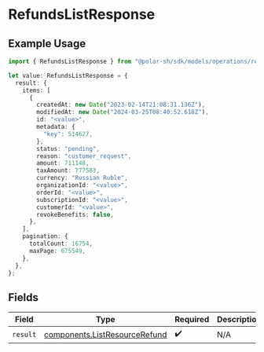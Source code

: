# RefundsListResponse

## Example Usage

```typescript
import { RefundsListResponse } from "@polar-sh/sdk/models/operations/refundslist.js";

let value: RefundsListResponse = {
  result: {
    items: [
      {
        createdAt: new Date("2023-02-14T21:08:31.136Z"),
        modifiedAt: new Date("2024-03-25T08:40:52.618Z"),
        id: "<value>",
        metadata: {
          "key": 514627,
        },
        status: "pending",
        reason: "customer_request",
        amount: 711148,
        taxAmount: 777583,
        currency: "Russian Ruble",
        organizationId: "<value>",
        orderId: "<value>",
        subscriptionId: "<value>",
        customerId: "<value>",
        revokeBenefits: false,
      },
    ],
    pagination: {
      totalCount: 16754,
      maxPage: 675549,
    },
  },
};
```

## Fields

| Field                                                                          | Type                                                                           | Required                                                                       | Description                                                                    |
| ------------------------------------------------------------------------------ | ------------------------------------------------------------------------------ | ------------------------------------------------------------------------------ | ------------------------------------------------------------------------------ |
| `result`                                                                       | [components.ListResourceRefund](../../models/components/listresourcerefund.md) | :heavy_check_mark:                                                             | N/A                                                                            |
